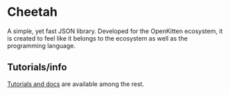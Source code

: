 # Cheetah

A simple, yet fast JSON library. Developed for the OpenKitten ecosystem, it is created to feel like it belongs to the ecosystem as well as the programming language.

## Tutorials/info

[Tutorials and docs](http://docs.openkitten.org/tutorials/tutorials/cheetah/) are available among the rest.